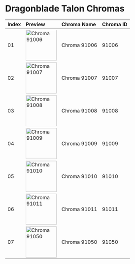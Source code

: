 # Dragonblade Talon Chromas

| Index | Preview | Chroma Name | Chroma ID |
|:---|:---|:---|:---|
| 01 | <img src='https://raw.communitydragon.org/latest/plugins/rcp-be-lol-game-data/global/default/v1/champion-chroma-images/91/91006.png' alt='Chroma 91006' width='100'> | Chroma 91006 | 91006 |
| 02 | <img src='https://raw.communitydragon.org/latest/plugins/rcp-be-lol-game-data/global/default/v1/champion-chroma-images/91/91007.png' alt='Chroma 91007' width='100'> | Chroma 91007 | 91007 |
| 03 | <img src='https://raw.communitydragon.org/latest/plugins/rcp-be-lol-game-data/global/default/v1/champion-chroma-images/91/91008.png' alt='Chroma 91008' width='100'> | Chroma 91008 | 91008 |
| 04 | <img src='https://raw.communitydragon.org/latest/plugins/rcp-be-lol-game-data/global/default/v1/champion-chroma-images/91/91009.png' alt='Chroma 91009' width='100'> | Chroma 91009 | 91009 |
| 05 | <img src='https://raw.communitydragon.org/latest/plugins/rcp-be-lol-game-data/global/default/v1/champion-chroma-images/91/91010.png' alt='Chroma 91010' width='100'> | Chroma 91010 | 91010 |
| 06 | <img src='https://raw.communitydragon.org/latest/plugins/rcp-be-lol-game-data/global/default/v1/champion-chroma-images/91/91011.png' alt='Chroma 91011' width='100'> | Chroma 91011 | 91011 |
| 07 | <img src='https://raw.communitydragon.org/latest/plugins/rcp-be-lol-game-data/global/default/v1/champion-chroma-images/91/91050.png' alt='Chroma 91050' width='100'> | Chroma 91050 | 91050 |
